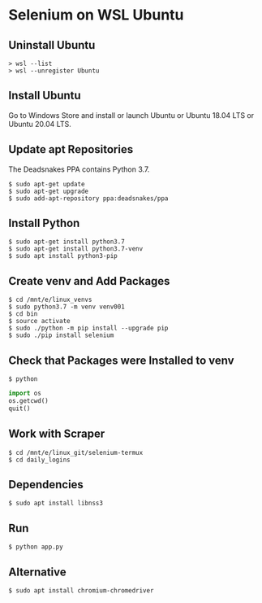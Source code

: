 # Selenium on WSL Ubuntu

## Uninstall Ubuntu
```
> wsl --list
> wsl --unregister Ubuntu
```

## Install Ubuntu

Go to Windows Store and install or launch Ubuntu or Ubuntu 18.04 LTS or Ubuntu 20.04 LTS. 


## Update apt Repositories

The Deadsnakes PPA contains Python 3.7.
```
$ sudo apt-get update
$ sudo apt-get upgrade
$ sudo add-apt-repository ppa:deadsnakes/ppa
```

## Install Python
```
$ sudo apt-get install python3.7
$ sudo apt-get install python3.7-venv
$ sudo apt install python3-pip
```

## Create venv and Add Packages
```
$ cd /mnt/e/linux_venvs
$ sudo python3.7 -m venv venv001
$ cd bin
$ source activate
$ sudo ./python -m pip install --upgrade pip
$ sudo ./pip install selenium
```

## Check that Packages were Installed to venv
```
$ python
```

``` python
import os
os.getcwd()
quit()
```

## Work with Scraper
```
$ cd /mnt/e/linux_git/selenium-termux
$ cd daily_logins
```

## Dependencies

```
$ sudo apt install libnss3
```

## Run

```
$ python app.py
```

## Alternative
```
$ sudo apt install chromium-chromedriver
```
